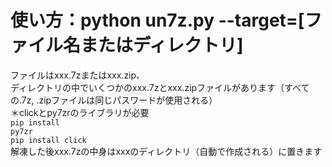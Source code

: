 # 使い方：python un7z.py --target=[ファイル名またはディレクトリ]<br />
ファイルはxxx.7zまたはxxx.zip、<br />
ディレクトリの中でいくつかのxxx.7zとxxx.zipファイルがあります（すべての.7z, .zipファイルは同じパスワードが使用される）<br />
＊clickとpy7zrのライブラリが必要<br />
<code>pip install py7zr</code><br />
<code>pip install click</code><br />
解凍した後xxx.7zの中身はxxxのディレクトリ（自動で作成される）に置きます
